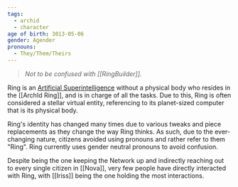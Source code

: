 ```yaml
---
tags:
  - archid
  - character
age of birth: 3013-05-06
gender: Agender
pronouns:
  - They/Them/Theirs
---
```

> *Not to be confused with [[RingBuilder]].*

Ring is an [Artificial Superintelligence](https://en.wikipedia.org/wiki/Artificial_intelligence) without a physical body who resides in the [[ArchId Ring]], and is in charge of all the tasks. Due to this, Ring is often considered a stellar virtual entity, referencing to its planet-sized computer that is its physical body.

Ring's identity has changed many times due to various tweaks and piece replacements as they change the way Ring thinks. As such, due to the ever-changing nature, citizens avoided using pronouns and rather refer to them "Ring". Ring currently uses gender neutral pronouns to avoid confusion.

Despite being the one keeping the Network up and indirectly reaching out to every single citizen in [[Nova]], very few people have directly interacted with Ring, with [[Iriss]] being the one holding the most interactions.